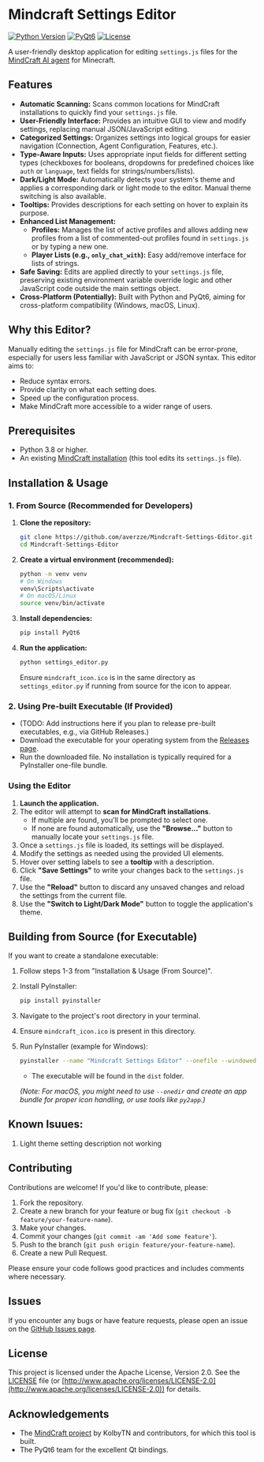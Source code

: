 # Mindcraft Settings Editor

[![Python Version](https://img.shields.io/badge/python-3.8+-blue.svg)](https://www.python.org/)
[![PyQt6](https://img.shields.io/badge/Qt-PyQt6-green.svg)](https://riverbankcomputing.com/software/pyqt/)
[![License](https://img.shields.io/badge/License-Apache%202.0-blue.svg)](https://opensource.org/licenses/Apache-2.0)

A user-friendly desktop application for editing `settings.js` files for the [MindCraft AI agent](https://github.com/kolbytn/mindcraft) for Minecraft.

<!-- Optional: Add a screenshot or GIF of the application in action here -->
<!-- <p align="center">
  <img src="path/to/your/screenshot.png" alt="Mindcraft Settings Editor Screenshot" width="700"/>
</p> -->

## Features

*   **Automatic Scanning:** Scans common locations for MindCraft installations to quickly find your `settings.js` file.
*   **User-Friendly Interface:** Provides an intuitive GUI to view and modify settings, replacing manual JSON/JavaScript editing.
*   **Categorized Settings:** Organizes settings into logical groups for easier navigation (Connection, Agent Configuration, Features, etc.).
*   **Type-Aware Inputs:** Uses appropriate input fields for different setting types (checkboxes for booleans, dropdowns for predefined choices like `auth` or `language`, text fields for strings/numbers/lists).
*   **Dark/Light Mode:** Automatically detects your system's theme and applies a corresponding dark or light mode to the editor. Manual theme switching is also available.
*   **Tooltips:** Provides descriptions for each setting on hover to explain its purpose.
*   **Enhanced List Management:**
    *   **Profiles:** Manages the list of active profiles and allows adding new profiles from a list of commented-out profiles found in `settings.js` or by typing a new one.
    *   **Player Lists (e.g., `only_chat_with`):** Easy add/remove interface for lists of strings.
*   **Safe Saving:** Edits are applied directly to your `settings.js` file, preserving existing environment variable override logic and other JavaScript code outside the main settings object.
*   **Cross-Platform (Potentially):** Built with Python and PyQt6, aiming for cross-platform compatibility (Windows, macOS, Linux).

## Why this Editor?

Manually editing the `settings.js` file for MindCraft can be error-prone, especially for users less familiar with JavaScript or JSON syntax. This editor aims to:

*   Reduce syntax errors.
*   Provide clarity on what each setting does.
*   Speed up the configuration process.
*   Make MindCraft more accessible to a wider range of users.

## Prerequisites

*   Python 3.8 or higher.
*   An existing [MindCraft installation](https://github.com/kolbytn/mindcraft) (this tool edits its `settings.js` file).

## Installation & Usage

### 1. From Source (Recommended for Developers)

1.  **Clone the repository:**
    ```bash
    git clone https://github.com/averzze/Mindcraft-Settings-Editor.git
    cd Mindcraft-Settings-Editor
    ```

2.  **Create a virtual environment (recommended):**
    ```bash
    python -m venv venv
    # On Windows
    venv\Scripts\activate
    # On macOS/Linux
    source venv/bin/activate
    ```

3.  **Install dependencies:**
    ```bash
    pip install PyQt6
    ```

4.  **Run the application:**
    ```bash
    python settings_editor.py
    ```
    Ensure `mindcraft_icon.ico` is in the same directory as `settings_editor.py` if running from source for the icon to appear.

### 2. Using Pre-built Executable (If Provided)

*   (TODO: Add instructions here if you plan to release pre-built executables, e.g., via GitHub Releases.)
*   Download the executable for your operating system from the [Releases page](https://github.com/averzze/Mindcraft-Settings-Editor/releases).
*   Run the downloaded file. No installation is typically required for a PyInstaller one-file bundle.

### Using the Editor

1.  **Launch the application.**
2.  The editor will attempt to **scan for MindCraft installations**.
    *   If multiple are found, you'll be prompted to select one.
    *   If none are found automatically, use the **"Browse..."** button to manually locate your `settings.js` file.
3.  Once a `settings.js` file is loaded, its settings will be displayed.
4.  Modify the settings as needed using the provided UI elements.
5.  Hover over setting labels to see a **tooltip** with a description.
6.  Click **"Save Settings"** to write your changes back to the `settings.js` file.
7.  Use the **"Reload"** button to discard any unsaved changes and reload the settings from the current file.
8.  Use the **"Switch to Light/Dark Mode"** button to toggle the application's theme.

## Building from Source (for Executable)

If you want to create a standalone executable:

1.  Follow steps 1-3 from "Installation & Usage (From Source)".
2.  Install PyInstaller:
    ```bash
    pip install pyinstaller
    ```
3.  Navigate to the project's root directory in your terminal.
4.  Ensure `mindcraft_icon.ico` is present in this directory.
5.  Run PyInstaller (example for Windows):
    ```bash
    pyinstaller --name "Mindcraft Settings Editor" --onefile --windowed --icon="mindcraft_icon.ico" settings_editor.py
    ```
    *   The executable will be found in the `dist` folder.

    *(Note: For macOS, you might need to use `--onedir` and create an app bundle for proper icon handling, or use tools like `py2app`.)*

## Known Isuues:
1. Light theme setting description not working
## Contributing

Contributions are welcome! If you'd like to contribute, please:

1.  Fork the repository.
2.  Create a new branch for your feature or bug fix (`git checkout -b feature/your-feature-name`).
3.  Make your changes.
4.  Commit your changes (`git commit -am 'Add some feature'`).
5.  Push to the branch (`git push origin feature/your-feature-name`).
6.  Create a new Pull Request.

Please ensure your code follows good practices and includes comments where necessary.

## Issues

If you encounter any bugs or have feature requests, please open an issue on the [GitHub Issues page](https://github.com/averzze/Mindcraft-Settings-Editor/issues).

## License

This project is licensed under the Apache License, Version 2.0. See the [LICENSE](LICENSE) file (or [http://www.apache.org/licenses/LICENSE-2.0](http://www.apache.org/licenses/LICENSE-2.0)) for details.

## Acknowledgements

*   The [MindCraft project](https://github.com/kolbytn/mindcraft) by KolbyTN and contributors, for which this tool is built.
*   The PyQt6 team for the excellent Qt bindings.

